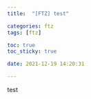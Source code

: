 ```yaml
---
title:  "[FTZ] test"

categories: ftz
tags: [ftz]

toc: true
toc_sticky: true

date: 2021-12-19 14:20:31

---
```


test